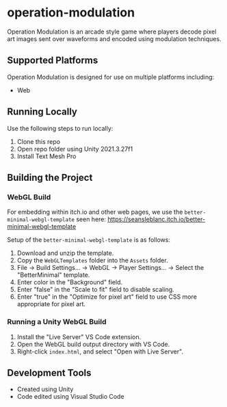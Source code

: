 # operation-modulation
Operation Modulation is an arcade style game where players decode pixel art images sent over waveforms and encoded using modulation techniques.

## Supported Platforms
Operation Modulation is designed for use on multiple platforms including:
- Web

## Running Locally
Use the following steps to run locally:
1. Clone this repo
2. Open repo folder using Unity 2021.3.27f1
3. Install Text Mesh Pro

## Building the Project

### WebGL Build
For embedding within itch.io and other web pages, we use the `better-minimal-webgl-template` seen here:
https://seansleblanc.itch.io/better-minimal-webgl-template

Setup of the `better-minimal-webgl-template` is as follows:
1. Download and unzip the template.
2. Copy the `WebGLTemplates` folder into the `Assets` folder.
3. File -> Build Settings... -> WebGL -> Player Settings... -> Select the "BetterMinimal" template.
4. Enter color in the "Background" field.
5. Enter "false" in the "Scale to fit" field to disable scaling.
6. Enter "true" in the "Optimize for pixel art" field to use CSS more appropriate for pixel art.

### Running a Unity WebGL Build
1. Install the "Live Server" VS Code extension.
2. Open the WebGL build output directory with VS Code.
3. Right-click `index.html`, and select "Open with Live Server".

## Development Tools
- Created using Unity
- Code edited using Visual Studio Code